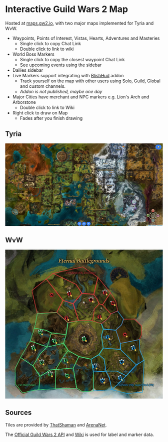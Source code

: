 # Interactive Guild Wars 2 Map

Hosted at [maps.gw2.io](maps.gw2.io), with two major maps implemented for Tyria and WvW.

- Waypoints, Points of Interest, Vistas, Hearts, Adventures and Masteries
  - Single click to copy Chat Link
  - Double click to link to wiki
- World Boss Markers
  - Single click to copy the closest waypoint Chat Link
  - See upcoming events using the sidebar
- Dailies sidebar
- Live Markers support integrating with [BlishHud](https://blishhud.com/) addon 
  - Track yourself on the map with other users using Solo, Guild, Global and custom channels.
  - _Addon is not published, maybe one day_
- Major Cities have merchant and NPC markers e.g. Lion's Arch and Arborstone
  - Double click to link to Wiki
- Right click to draw on Map
  - Fades after you finish drawing

## Tyria

![Tyria Overview](/images/tyria_overview.jpg)

## WvW

![WvW Overview](/images/wvw_overview.jpg)

## Sources
Tiles are provided by [ThatShaman](https://twitter.com/that_shaman) and [ArenaNet](https://www.arena.net/en).

The [Official Guild Wars 2 API](https://wiki.guildwars2.com/wiki/API:Main) and [Wiki](https://wiki.guildwars2.com/wiki/Main_Page) is used for label and marker data. 


